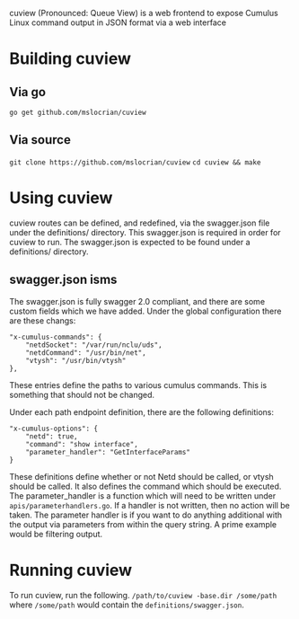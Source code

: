 cuview (Pronounced: Queue View) is a web frontend to expose Cumulus Linux command output in JSON format via a web interface

# Building cuview
## Via go
`go get github.com/mslocrian/cuview`
## Via source
`git clone https://github.com/mslocrian/cuview`
`cd cuview && make`

# Using cuview
cuview routes can be defined, and redefined, via the swagger.json file under the definitions/ directory.  This swagger.json is required in order for cuview to run.  The swagger.json is expected to be found under a definitions/ directory.  

## swagger.json isms
The swagger.json is fully swagger 2.0 compliant, and there are some custom fields which we have added.  Under the global configuration there are these changs:
```
"x-cumulus-commands": {
    "netdSocket": "/var/run/nclu/uds",
    "netdCommand": "/usr/bin/net",
    "vtysh": "/usr/bin/vtysh"
},
```
These entries define the paths to various cumulus commands.  This is something that should not be changed.

Under each path endpoint definition, there are the following definitions:
```
"x-cumulus-options": {
    "netd": true,
    "command": "show interface",
    "parameter_handler": "GetInterfaceParams"
}
```
These definitions define whether or not Netd should be called, or vtysh should be called.  It also defines the command which should be executed.  The parameter_handler is a function which will need to be written under `apis/parameterhandlers.go`.  If a handler is not written, then no action will be taken.  The parameter handler is if you want to do anything additional with the output via parameters from within the query string.  A prime example would be filtering output.

# Running cuview
To run cuview, run the following.
`/path/to/cuview -base.dir /some/path` where `/some/path` would contain the `definitions/swagger.json`.
